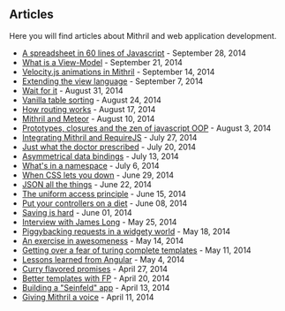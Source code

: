 ## Articles

Here you will find articles about Mithril and web application development.

- [A spreadsheet in 60 lines of Javascript](a-spreadsheet-in-60-lines-of-javascript.html) - September 28, 2014
- [What is a View-Model](what-is-a-view-model.html) - September 21, 2014
- [Velocity.js animations in Mithril](velocity-animations-in-mithril.html) - September 14, 2014
- [Extending the view language](extending-the-view-language.html) - September 7, 2014
- [Wait for it](wait-for-it.html) - August 31, 2014
- [Vanilla table sorting](vanilla-table-sorting.html) - August 24, 2014
- [How routing works](how-routing-works.html) - August 17, 2014
- [Mithril and Meteor](mithril-and-meteor.html) - August 10, 2014
- [Prototypes, closures and the zen of javascript OOP](prototypes-closures-and-the-zen-of-javascript-oop.html) - August 3, 2014
- [Integrating Mithril and RequireJS](integrating-mithril-and-requirejs.html) - July 27, 2014
- [Just what the doctor prescribed](just-what-the-doctor-prescribed.html) - July 20, 2014
- [Asymmetrical data bindings](asymmetrical-data-bindings.html) - July 13, 2014
- [What's in a namespace](whats-in-a-namespace.html) - July 6, 2014
- [When CSS lets you down](when-css-lets-you-down.html) - June 29, 2014
- [JSON all the things](json-all-the-things.html) - June 22, 2014
- [The uniform access principle](the-uniform-access-principle.html) - June 15, 2014
- [Put your controllers on a diet](put-your-controllers-on-a-diet.html) - June 08, 2014
- [Saving is hard](saving-is-hard.html) - June 01, 2014
- [Interview with James Long](interview-with-james-long.html) - May 25, 2014
- [Piggybacking requests in a widgety world](piggybacking-requests-in-a-widgety-world.html) - May 18, 2014
- [An exercise in awesomeness](an-exercise-in-awesomeness.html) - May 14, 2014
- [Getting over a fear of turing complete templates](getting-over-a-fear-of-turing-complete-templates.html) - May 11, 2014
- [Lessons learned from Angular](lessons-learned-from-angular.html) - May 4, 2014
- [Curry flavored promises](curry-flavored-promises.html) - April 27, 2014
- [Better templates with FP](better-templates-with-fp.html) - April 20, 2014
- [Building a "Seinfeld" app](building-a-seinfeld-app.html) - April 13, 2014
- [Giving Mithril a voice](giving-mithril-a-voice.html) - April 11, 2014

